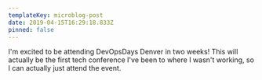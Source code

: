 ```yaml
---
templateKey: microblog-post
date: 2019-04-15T16:29:18.833Z
pinned: false
---
```


I'm excited to be attending DevOpsDays Denver in two weeks! This will actually be the first tech conference I've been to where I wasn't working, so I can actually just attend the event.
